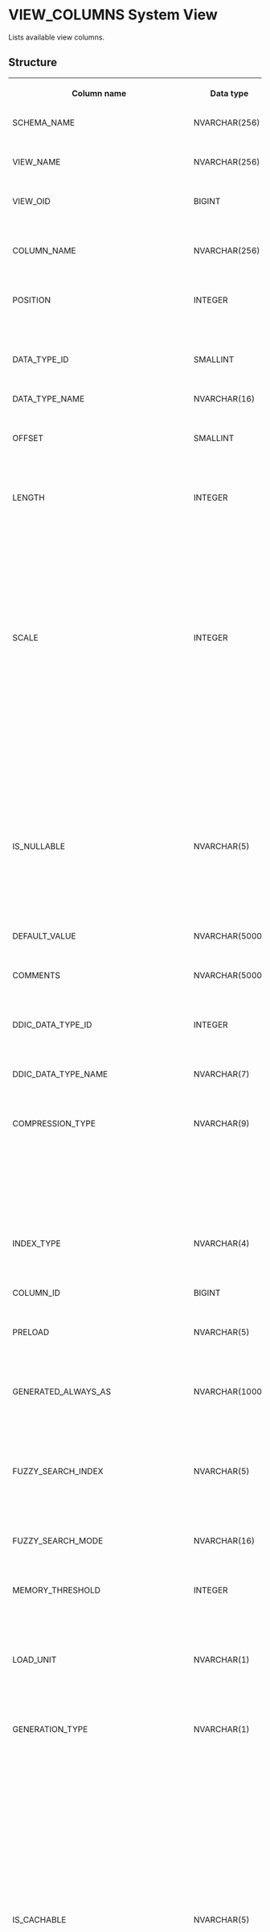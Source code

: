 <!-- loio21028f17751910149faef9996f9e43ea -->

# VIEW\_COLUMNS System View

Lists available view columns.



<a name="loio21028f17751910149faef9996f9e43ea___v_i_e_w__c_o_l_u_m_n_s_1struct_VIEW_COLUMNS"/>

## Structure


<table>
<tr>
<th valign="top">

Column name

</th>
<th valign="top">

Data type

</th>
<th valign="top">

Description

</th>
</tr>
<tr>
<td valign="top">

SCHEMA\_NAME

</td>
<td valign="top">

NVARCHAR\(256\)

</td>
<td valign="top">

Displays the schema name.

</td>
</tr>
<tr>
<td valign="top">

VIEW\_NAME

</td>
<td valign="top">

NVARCHAR\(256\)

</td>
<td valign="top">

Displays the view name.

</td>
</tr>
<tr>
<td valign="top">

VIEW\_OID

</td>
<td valign="top">

BIGINT

</td>
<td valign="top">

Displays the object ID of the view.

</td>
</tr>
<tr>
<td valign="top">

COLUMN\_NAME

</td>
<td valign="top">

NVARCHAR\(256\)

</td>
<td valign="top">

Displays the view column name.

</td>
</tr>
<tr>
<td valign="top">

POSITION

</td>
<td valign="top">

INTEGER

</td>
<td valign="top">

Displays the ordinal position of the view column.

</td>
</tr>
<tr>
<td valign="top">

DATA\_TYPE\_ID

</td>
<td valign="top">

SMALLINT

</td>
<td valign="top">

Displays the data type ID.

</td>
</tr>
<tr>
<td valign="top">

DATA\_TYPE\_NAME

</td>
<td valign="top">

NVARCHAR\(16\)

</td>
<td valign="top">

Displays the data type name.

</td>
</tr>
<tr>
<td valign="top">

OFFSET

</td>
<td valign="top">

SMALLINT

</td>
<td valign="top">

Displays the offset of the column in a record.

</td>
</tr>
<tr>
<td valign="top">

LENGTH

</td>
<td valign="top">

INTEGER

</td>
<td valign="top">

Displays the number of chars for character types; max number of digits for numeric types; number of chars for datetime types; and number of bytes for LOB types.

</td>
</tr>
<tr>
<td valign="top">

SCALE

</td>
<td valign="top">

INTEGER

</td>
<td valign="top">

Numeric types: Displays the maximum number of digits to the right of the decimal point.

Time, TIMESTAMP: defines the decimal digits as the number of digits to the right of the decimal point in the seconds component of the data.

</td>
</tr>
<tr>
<td valign="top">

IS\_NULLABLE

</td>
<td valign="top">

NVARCHAR\(5\)

</td>
<td valign="top">

Displays whether the column is allowed to accept a NULL value: TRUE/FALSE.

</td>
</tr>
<tr>
<td valign="top">

DEFAULT\_VALUE

</td>
<td valign="top">

NVARCHAR\(5000\)

</td>
<td valign="top">

Displays the default value.

</td>
</tr>
<tr>
<td valign="top">

COMMENTS

</td>
<td valign="top">

NVARCHAR\(5000\)

</td>
<td valign="top">

Displays the description for this column.

</td>
</tr>
<tr>
<td valign="top">

DDIC\_DATA\_TYPE\_ID

</td>
<td valign="top">

INTEGER

</td>
<td valign="top">

Displays the DDIC data type ID.

</td>
</tr>
<tr>
<td valign="top">

DDIC\_DATA\_TYPE\_NAME

</td>
<td valign="top">

NVARCHAR\(7\)

</td>
<td valign="top">

Displays the DDIC data type name.

</td>
</tr>
<tr>
<td valign="top">

COMPRESSION\_TYPE

</td>
<td valign="top">

NVARCHAR\(9\)

</td>
<td valign="top">

Displays the type of compression: NONE, DEFAULT, PREFIXED, SPARSE, CLUSTERED, INDIRECT or RLE.

</td>
</tr>
<tr>
<td valign="top">

INDEX\_TYPE

</td>
<td valign="top">

NVARCHAR\(4\)

</td>
<td valign="top">

Displays the type of index: NONE/FULL.

</td>
</tr>
<tr>
<td valign="top">

COLUMN\_ID

</td>
<td valign="top">

BIGINT

</td>
<td valign="top">

Displays the ID of the column.

</td>
</tr>
<tr>
<td valign="top">

PRELOAD

</td>
<td valign="top">

NVARCHAR\(5\)

</td>
<td valign="top">

Displays if the column is preloaded: TRUE/FALSE.

</td>
</tr>
<tr>
<td valign="top">

GENERATED\_ALWAYS\_AS

</td>
<td valign="top">

NVARCHAR\(1000\)

</td>
<td valign="top">

Displays the expression of the column created by GENERATED... AS.

</td>
</tr>
<tr>
<td valign="top">

FUZZY\_SEARCH\_INDEX

</td>
<td valign="top">

NVARCHAR\(5\)

</td>
<td valign="top">

Displays if the column has a fuzzy search index: TRUE/FALSE.

</td>
</tr>
<tr>
<td valign="top">

FUZZY\_SEARCH\_MODE

</td>
<td valign="top">

NVARCHAR\(16\)

</td>
<td valign="top">

Displays the fuzzy search mode.

</td>
</tr>
<tr>
<td valign="top">

MEMORY\_THRESHOLD

</td>
<td valign="top">

INTEGER

</td>
<td valign="top">

Displays the memory threshold in bytes for LOB types.

</td>
</tr>
<tr>
<td valign="top">

LOAD\_UNIT

</td>
<td valign="top">

NVARCHAR\(1\)

</td>
<td valign="top">

Displays the unit of column data loading: TABLE, COLUMN, or PAGE.

</td>
</tr>
<tr>
<td valign="top">

GENERATION\_TYPE

</td>
<td valign="top">

NVARCHAR\(1\)

</td>
<td valign="top">

Displays ALWAYS AS if the column is a generated column, ALWAYS AS IDENTITY or BY DEFAULT AS IDENTITY if the column is an identity column whose values are always generated or generated by default, and NULL otherwise

</td>
</tr>
<tr>
<td valign="top">

IS\_CACHABLE

</td>
<td valign="top">

NVARCHAR\(5\)

</td>
<td valign="top">

Displays whether the column is part of cached data: TRUE/FALSE

</td>
</tr>
<tr>
<td valign="top">

IS\_CACHE\_KEY

</td>
<td valign="top">

NVARCHAR\(5\)

</td>
<td valign="top">

Displays whether the column is part of the cache key: TRUE/FALSE.

</td>
</tr>
<tr>
<td valign="top">

ROW\_ORDER\_POSITION

</td>
<td valign="top">

NVARCHAR\(1\)

</td>
<td valign="top">

Displays the row order position.

</td>
</tr>
<tr>
<td valign="top">

IS\_HIDDEN

</td>
<td valign="top">

NVARCHAR\(5\)

</td>
<td valign="top">

Displays whether the specified column is hidden: TRUE/FALSE.

</td>
</tr>
<tr>
<td valign="top">

IS\_MASKED

</td>
<td valign="top">

NVARCHAR\(5\)

</td>
<td valign="top">

Displays whether the column is masked: TRUE/FALSE.

</td>
</tr>
<tr>
<td valign="top">

MASK\_EXPRESSION

</td>
<td valign="top">

NVARCHAR\(5000\)

</td>
<td valign="top">

Displays the mask expression \(only visible to users with the CATALOG READ or the SELECT METADATA privilege on the schema, or who own the view or schema\).

</td>
</tr>
<tr>
<td valign="top">

CLIENTSIDE\_ENCRYPTION\_STATUS

</td>
<td valign="top">

NVARCHAR\(16\)

</td>
<td valign="top">

For internal use only.

</td>
</tr>
<tr>
<td valign="top">

CLIENTSIDE\_ENCRYPTION\_COLUMN\_KEY\_ID

</td>
<td valign="top">

NVARCHAR\(32\)

</td>
<td valign="top">

For internal use only.

</td>
</tr>
<tr>
<td valign="top">

CLIENTSIDE\_ENCRYPTION\_MODE

</td>
<td valign="top">

NVARCHAR\(16\)

</td>
<td valign="top">

For internal use only.

Displays the encryption mode. Possible values are RANDOM, DETERMINISTIC, or NULL \(not encrypted\).

</td>
</tr>
<tr>
<td valign="top">

PERSISTENT\_MEMORY

</td>
<td valign="top">

NVARCHAR\(1\)

</td>
<td valign="top">

For internal use only.

</td>
</tr>
<tr>
<td valign="top">

NUMA\_NODE\_INDEXES

</td>
<td valign="top">

NVARCHAR\(1\)

</td>
<td valign="top">

Displays the comma-separated list of ranges of user-specified logical NUMA node indexes.

</td>
</tr>
</table>



<a name="loio21028f17751910149faef9996f9e43ea__section_vjc_q11_fzb"/>

## Permissions

Unless otherwise specified, system views are available to all users granted the PUBLIC role. The data returned for each view is filtered according to the granted privileges of the user accessing a view. Users granted the CATALOG READ system privilege have unfiltered access to all system views and their data regardless of the PUBLIC role and privilege grants.

**Related Information**  


[VIEWS System View](views-system-view-2102bf2.md "Lists available views.")

[VIEW\_EXPRESSION\_MACROS System View](view-expression-macros-system-view-d163421.md "Describes the expression macros defined for views.")

[VIEW\_PARAMETERS System View](view-parameters-system-view-45b86e8.md "Provides information about view parameters.")

[CS\_VIEW\_COLUMNS System View](cs-view-columns-system-view-20a1288.md "Provides information about the columns defined for column store join views.")

[M\_TEMPORARY\_VIEW\_COLUMNS System View](../022-Monitoring-Views/m-temporary-view-columns-system-view-20c7e97.md "Provides information about temporary view columns.")

[M\_MONITOR\_COLUMNS System View](../022-Monitoring-Views/m-monitor-columns-system-view-20b54f6.md "All the columns in the monitoring views.")

[Column View Parameter Binding](https://help.sap.com/viewer/d1cb63c8dd8e4c35a0f18aef632687f0/2024_1_QRC/en-US/f1c17eb3a5b04f8b82d5908218e3fa68.html "") :arrow_upper_right:

